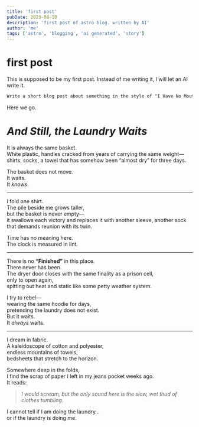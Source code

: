 ```yaml
---
title: 'first post'
pubDate: 2025-08-10
description: 'first post of astro blog. written by AI'
author: 'me'
tags: ['astro', 'blogging', 'ai generated', 'story']
---
```

# first post
This is supposed to be my first post.
Instead of me writing it, I will let an AI write it.

```txt
Write a short blog post about something in the style of "I Have No Mouth, and I Must Scream".
```

Here we go.


# *And Still, the Laundry Waits*

It is always the same basket.  
White plastic, handles cracked from years of carrying the same weight—  
shirts, socks, a towel that has somehow been “almost dry” for three days.  

The basket does not move.  
It waits.  
It *knows*.  

---

I fold one shirt.  
The pile beside me grows taller,  
but the basket is never empty—  
it swallows each victory and replaces it with another sleeve, another sock  
that demands reunion with its twin.  

Time has no meaning here.  
The clock is measured in lint.

---

There is no **“Finished”** in this place.  
There never has been.  
The dryer door closes with the same finality as a prison cell,  
only to open again,  
spitting out heat and static like some petty weather system.  

I try to rebel—  
wearing the same hoodie for days,  
pretending the laundry does not exist.  
But it waits.  
It *always* waits.

---

I dream in fabric.  
A kaleidoscope of cotton and polyester,  
endless mountains of towels,  
bedsheets that stretch to the horizon.  

Somewhere deep in the folds,  
I find the scrap of paper I left in my jeans pocket weeks ago.  
It reads:  

> *I would scream, but the only sound here is the slow, wet thud of clothes tumbling.*

I cannot tell if I am doing the laundry…  
or if the laundry is doing me.